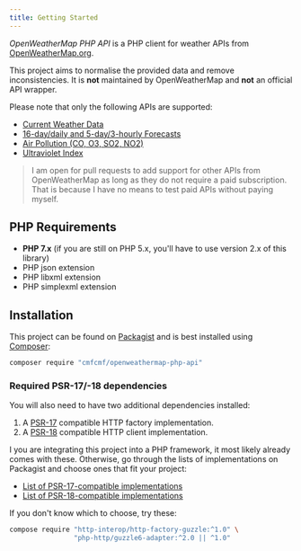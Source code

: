```yaml
---
title: Getting Started
---
```


*OpenWeatherMap PHP API* is a PHP client for weather APIs from [OpenWeatherMap.org](http://www.OpenWeatherMap.org).

This project aims to normalise the provided data and remove inconsistencies.
It is **not** maintained by OpenWeatherMap and **not** an official API wrapper.

Please note that only the following APIs are supported:

- [Current Weather Data](apis/current-weather.md)
- [16-day/daily and 5-day/3-hourly Forecasts](apis/weather-forecast.md)
- [Air Pollution (CO, O3, SO2, NO2)](apis/air-pollution.md)
- [Ultraviolet Index](apis/uv-index.md)

> I am open for pull requests to add support for other APIs from OpenWeatherMap
> as long as they do not require a paid subscription. That is because I have no
> means to test paid APIs without paying myself.

## PHP Requirements

- **PHP 7.x** (if you are still on PHP 5.x, you'll have to use version 2.x of this library)
- PHP json extension
- PHP libxml extension
- PHP simplexml extension

## Installation

This project can be found on [Packagist](https://packagist.org/packages/cmfcmf/openweathermap-php-api)
and is best installed using [Composer](http://getcomposer.org):

```bash
composer require "cmfcmf/openweathermap-php-api"
```

### Required PSR-17/-18 dependencies

You will also need to have two additional dependencies installed:

1. A [PSR-17](https://www.php-fig.org/psr/psr-17/) compatible HTTP factory implementation.
2. A [PSR-18](https://www.php-fig.org/psr/psr-18/) compatible HTTP client implementation.

I you are integrating this project into a PHP framework, it most likely already comes with these.
Otherwise, go through the lists of implementations on Packagist and choose ones that fit your project:

- [List of PSR-17-compatible implementations](https://packagist.org/providers/psr/http-factory-implementation)
- [List of PSR-18-compatible implementations](https://packagist.org/providers/psr/http-client-implementation)

If you don't know which to choose, try these:

```bash
compose require "http-interop/http-factory-guzzle:^1.0" \
                "php-http/guzzle6-adapter:^2.0 || ^1.0"
```